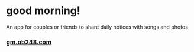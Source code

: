 # good morning!
An app for couples or friends to share daily notices with songs and photos
### [gm.ob248.com](https://gm.ob248.com)
